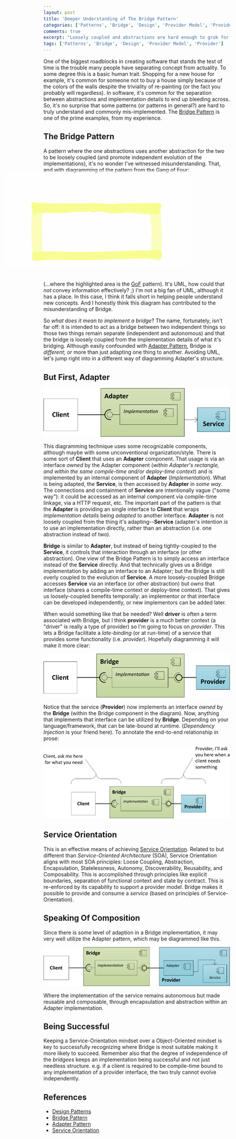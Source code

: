 ```yaml
---
layout: post
title: 'Deeper Understanding of The Bridge Pattern'
categories: ['Patterns', 'Bridge', 'Design', 'Provider Model', 'Provider']
comments: true
excerpt: "Loosely coupled and abstractions are hard enough to grok for many people.  The Bridge Pattern takes it to the next level by abstracting abstractions from other abstractions.  Let's dig deeper to help make it more consumable and less academic."
tags: ['Patterns', 'Bridge', 'Design', 'Provider Model', 'Provider']
---
```

One of the biggest roadblocks in creating software that stands the test of time is the trouble many people have separating concept from actuality.  To some degree this is a basic human trait.  Shopping for a new house for example, it's common for someone not to buy a house simply because of the colors of the walls despite the triviality of re-painting (or the fact you probably will regardless).  In software, it's common for the separation between abstractions and implementation details to end up bleeding across.  So, it's no surprise that some patterns (or patterns in general?) are hard to truly understand and commonly mis-implemented.  The [Bridge Pattern][Bridge Pattern] is one of the prime examples, from my experience.

## The Bridge Pattern
A pattern where the one abstractions uses another abstraction for the two to be loosely coupled (and promote independent evolution of the implementations), it's no wonder I've witnessed misunderstanding.  That, and with diagramming of the pattern from the Gang of Four:
<div>
<div style="position: relative; background-repeat: no-repeat; background-image: url(http://web.archive.org/web/2017071708651im_/https://www.dofactory.com/images/diagrams/net/bridge.gif);">
  <span id="overlay" style="position: relative; top: -20px; left: -105px;">
    <img src="/assets/yelllow%20highlighter%20rectangle%20thick.png" 
        style="opacity: 0.5; background-color: transparent;"/>
  </span>
</div>
</div>

(...where the highlighted area is the [GoF][Design Patterns] pattern).  It's UML, how could that *not* convey information effectively?  ;) I'm not a big fan of UML, although it has a place.  In this case, I think it falls short in helping people understand new concepts.  And I honestly think this diagram has contributed to the misunderstanding of Bridge.

So *what does it mean to implement a bridge*?  The name, fortunately, isn't far off: it is intended to act as a bridge between two independent things so those two things remain separate (independent and autonomous) and that the bridge is loosely coupled from the implementation details of what it's bridging.  Although easily confounded with [Adapter Pattern][Adapter Pattern], Bridge is *different*; or more than just adapting one thing to another. Avoiding UML, let's jump right into in a different way of diagramming Adapter's structure.

## But First, Adapter
![Adapter Pattern Diagram](/assets/Adapter%20Pattern.png)

This diagramming technique uses some recognizable components, although maybe with some unconventional organization/style.  There is some sort of **Client** that uses an **Adapter** component.  That usage is via an interface *owned* by the Adapter component (*within Adapter's rectangle, and within the same compile-time and/or deploy-time context*) and is implemented by an internal component of **Adapter** (*Implementation*).  What is being adapted, the **Service**, is then accessed by **Adapter** in *some way*.  The connections and containment of **Service** are intentionally vague ("some way"): it could be accessed as an internal component via compile-time linkage, via a HTTP request, etc.  The important part of the pattern is that the **Adapter** is providing an single interface to **Client** that wraps *implementation details* being *adapted* to another interface.  **Adapter** is not loosely coupled from the thing it's adapting--**Service** (adapter's intention *is* to use an implementation directly, rather than an abstraction (i.e. one abstraction instead of two).

**Bridge** is similar to **Adapter**, but instead of being tightly-coupled to the **Service**, it controls that interaction through an interface (or other abstraction).  One view of the Bridge Pattern is to simply access an interface instead of the **Service** directly.  And that technically gives us a Bridge implementation by adding an interface to an Adapter; but the Bridge is still overly coupled to the evolution of **Service**.  A more loosely-coupled Bridge accesses **Service** via an interface (or other abstraction) but *owns* that interface (shares a compile-time context or deploy-time context).  That gives us loosely-coupled benefits temporally: an implementor or that interface can be developed independently, or new implementors can be added later.

When would something like that be needed?  Well **driver** is often a term associated with Bridge, but I think **provider** is a much better context (a "driver" is really a type of provider) so I'm going to focus on *provider*.  This lets a Bridge facilitate a *late-binding* (or at run-time) of a service that provides some functionality (i.e. *provider*).  Hopefully diagramming it will make it more clear:

![Bridge Pattern Diagram](/assets/Bridge%20Pattern.png)

Notice that the service (**Provider**) now implements an interface *owned* by the **Bridge** (within the Bridge component in the diagram).  Now, anything that implements that interface can be utilized by **Bridge**.  Depending on your language/framework, that can be late-bound at runtime.  (*Dependency Injection* is your friend here).  To annotate the end-to-end relationship in prose:

![Bridge Pattern Annotated Diagram](/assets/Bridge%20Pattern%20Prose.png)

## Service Orientation ##
This is an effective means of achieving [Service Orientation][Service Orientation].  Related to but different than *Service-Oriented Architecture* (SOA), Service Orientation aligns with most SOA principles: Loose Coupling, Abstraction, Encapsulation, Statelessness, Autonomy, Discoverability, Reusability, and Composability.  This is accomplished through principles like explicit boundaries, separation of functional context and state by contract.  This is re-enforced by its capability to support a provider model.  Bridge makes it possible to provide and consume a *service* (based on principles of Service-Orientation).  

## Speaking Of Composition ##
Since there is some level of adaption in a Bridge implementation, it may very well utilize the Adapter pattern, which may be diagrammed like this.  

![Bridge Pattern with Adapter](/assets/Bridge%20Pattern%20Detail.png)

Where the implementation of the service remains autonomous but made reusable and composable, through encapsulation and abstraction within an Adapter implementation.

## Being Successful

Keeping a Service-Orientation mindset over a Object-Oriented mindset is key to successfully recognizing where Bridge is most suitable making it more likely to succeed.  Remember also that the degree of independence of the *bridgees* keeps an implementation being successful and not just needless structure.  e.g. if a client is required to be compile-time bound to any implementation of a provider interface, the two truly cannot evolve independently.

## References
- [Design Patterns][Design Patterns]
- [Bridge Pattern][Bridge Pattern]
- [Adapter Pattern][Adapter Pattern]
- [Service Orientation][Service Orientation]

[Design Patterns]: http://a.co/9ld8Er3
[Bridge Pattern]: https://en.wikipedia.org/wiki/Bridge_pattern
[Adapter Pattern]: https://en.wikipedia.org/wiki/Adaptere_pattern
[Service Orientation]: https://en.wikipedia.org/wiki/Service-orientation
